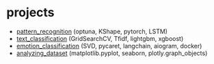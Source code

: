 # projects
- [pattern_recognition](https://github.com/AnnettVsemPrivet/projects/tree/main/pattern_recognition) (optuna, KShape, pytorch, LSTM)
- [text_classification](https://github.com/AnnettVsemPrivet/projects/tree/main/text_classification) (GridSearchCV, Tfidf, lightgbm, xgboost)
- [emotion_classification](https://github.com/AnnettVsemPrivet/projects/tree/main/emotion_classification) (SVD, pycaret, langchain, aiogram, docker)
- [analyzing_dataset](https://github.com/AnnettVsemPrivet/projects/blob/main/analyzing_dataset) (matplotlib.pyplot, seaborn, plotly.graph_objects)
